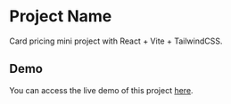 # Project Name

Card pricing mini project with React + Vite + TailwindCSS.

## Demo

You can access the live demo of this project [here](https://card-pricing-fd.netlify.app/).